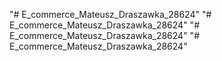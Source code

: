 "# E_commerce_Mateusz_Draszawka_28624" 
"# E_commerce_Mateusz_Draszawka_28624" 
"# E_commerce_Mateusz_Draszawka_28624" 
"# E_commerce_Mateusz_Draszawka_28624" 
